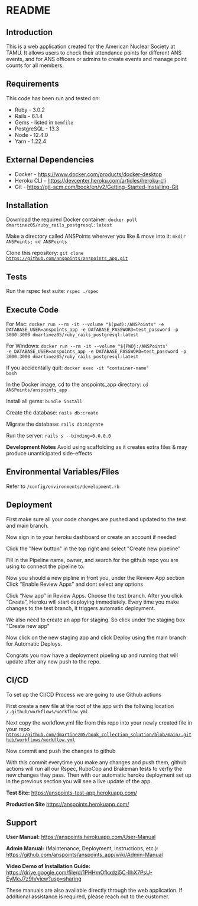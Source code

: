 # README

## Introduction
This is a web application created for the American Nuclear Society at TAMU. It allows users to check their attendance points for different ANS events, and for ANS officers or admins to create events and manage point counts for all members.

## Requirements
This code has been run and tested on:
- Ruby - 3.0.2
- Rails - 6.1.4
- Gems - listed in <code>Gemfile</code>
- PostgreSQL - 13.3
- Node - 12.4.0
- Yarn - 1.22.4

## External Dependencies
- Docker - https://www.docker.com/products/docker-desktop
- Heroku CLI - https://devcenter.heroku.com/articles/heroku-cli
- Git - https://git-scm.com/book/en/v2/Getting-Started-Installing-Git

## Installation

Download the required Docker container:
<code>docker pull dmartinez05/ruby_rails_postgresql:latest</code>

Make a directory called ANSPoints wherever you like & move into it:
<code>mkdir ANSPoints; cd ANSPoints</code>

Clone this repository:
<code>git clone https://github.com/anspoints/anspoints_app.git</code>

## Tests

Run the rspec test suite: <code>rspec ./spec</code>

## Execute Code

For Mac:
<code>docker run --rm -it --volume "$(pwd):/ANSPoints" -e DATABASE_USER=anspoints_app -e DATABASE_PASSWORD=test_password -p 3000:3000 dmartinez05/ruby_rails_postgresql:latest</code>

For Windows:
<code>docker run --rm -it --volume "${PWD}:/ANSPoints" -e DATABASE_USER=anspoints_app -e DATABASE_PASSWORD=test_password -p 3000:3000 dmartinez05/ruby_rails_postgresql:latest</code>

If you accidentally quit:
<code>docker exec -it "container-name" bash</code>

In the Docker image, cd to the anspoints_app directory:
<code>cd ANSPoints/anspoints_app</code>

Install all gems:
<code>bundle install</code>

Create the database:
<code>rails db:create</code>

Migrate the database:
<code>rails db:migrate</code>

Run the server:
<code>rails s --binding=0.0.0.0</code>

**Development Notes**
Avoid using scaffolding as it creates extra files & may produce unanticipated side-effects

## Environmental Variables/Files

Refer to <code>/config/environments/development.rb</code>

## Deployment

First make sure all your code changes are pushed and updated to the test and main branch.

Now sign in to your heroku dashboard or create an account if needed

Click the "New button" in the top right and select "Create new pipeline"

Fill in the Pipeline name, owner, and search for the github repo you are using to connect the pipeline to.

Now you should a new pipline in front you, under the Review App section Click "Enable Review Apps" and dont select any options

Click “New app” in Review Apps. Choose the test branch. After you click “Create”, Heroku will start deploying immediately. Every time you make changes to the test branch, it triggers automatic deployment.

We also need to create an app for staging. So click under the staging box "Create new app"

Now click on the new staging app and click Deploy using the main branch for Automatic Deploys.

Congrats you now have a deployment pipeling up and running that will update after any new push to the repo.

## CI/CD

To set up the CI/CD Process we are going to use Github actions

First create a new file at the root of the app with the follwing location
<code>/.github/workflows/workflow.yml</code>

Next copy the workflow.yml file from this repo into your newly created file in your repo
<code>https://github.com/dmartinez05/book_collection_solution/blob/main/.github/workflows/workflow.yml</code>

Now commit and push the changes to github

With this commit everytime you make any changes and push them, github actions will run all our Rspec, RuboCop and Brakeman tests to verfiy the new changes they pass. Then with our automatic heroku deployment set up in the previous section you will see a live update of the app.

**Test Site:**
https://anspoints-test-app.herokuapp.com/

**Production Site**
https://anspoints.herokuapp.com/

## Support

**User Manual:** https://anspoints.herokuapp.com/User-Manual

**Admin Manual:** (Maintenance, Deployment, Instructions, etc.): https://github.com/anspoints/anspoints_app/wiki/Admin-Manual

**Video Demo of Installation Guide:** https://drive.google.com/file/d/1PHHmOfkxdzi5C-llhX7PsU-EyMeJ7z9h/view?usp=sharing

These manuals are also available directly through the web application. If additional assistance is required, please reach out to the customer.
